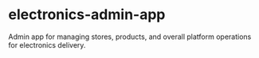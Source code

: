 # electronics-admin-app
Admin app for managing stores, products, and overall platform operations for electronics delivery.
